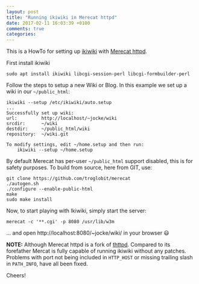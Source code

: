 ```yaml
---
layout: post
title: "Running ikiwiki in Merecat httpd"
date: 2017-02-11 16:03:39 +0100
comments: true
categories:
---
```


This is a HowTo for setting up [ikiwiki](http://ikiwiki.info/) with
[Merecat httpd](http://merecat.troglobit.com).

First install ikiwiki

    sudo apt install ikiwiki libcgi-session-perl libcgi-formbuilder-perl

Follow the steps to setup a new Wiki or Blog.  In this example we set up a
wiki in our `~/public_html`:

    ikiwiki --setup /etc/ikiwiki/auto.setup
    ...
    Successfully set up wiki:
    url:         http://localhost/~jocke/wiki
    srcdir:      ~/wiki
    destdir:     ~/public_html/wiki
    repository:  ~/wiki.git
    
    To modify settings, edit ~/home.setup and then run:
        ikiwiki --setup ~/home.setup

By default Merecat has per-user `~/public_html` support disabled, this
is for safety purposes.  To build from source, here from GIT, use:

    git clone https://github.com/troglobit/merecat
    ./autogen.sh
    ./configure --enable-public-html
    make
    sudo make install

Now, to start playing with Ikiwiki, simply start the server:

    merecat -c '**.cgi' -p 8080 /usr/lib/w3m

... and open http://localhost:8080/~jocke/wiki/ in your browser :smiley:

**NOTE:** Although Merecat httpd is a fork of
[thttpd](http://acme.com/software/thttpd/).  Compared to its forefather
Mercat is fully capable of running ikiwiki without any patches.  Problems
with port not being included in `HTTP_HOST` or missing trailing slash in
`PATH_INFO`, have all been fixed.

Cheers!

<!--
  -- Local Variables:
  -- mode: markdown
  -- End:
  -->
